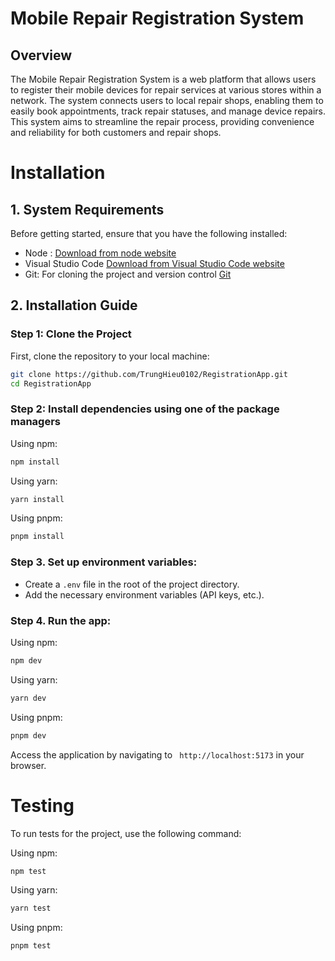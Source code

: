 # Mobile Repair Registration System
## Overview
The Mobile Repair Registration System is a web platform that allows users to register their mobile devices for repair services at various stores within a network. The system connects users to local repair shops, enabling them to easily book appointments, track repair statuses, and manage device repairs. This system aims to streamline the repair process, providing convenience and reliability for both customers and repair shops.


# Installation

## 1. System Requirements
Before getting started, ensure that you have the following installed:
- Node :  [Download from node website](https://nodejs.org/en/download/package-manager)
- Visual Studio Code [Download from Visual Studio Code website](https://code.visualstudio.com/)
- Git: For cloning the project and version control [Git](https://git-scm.com/)

## 2. Installation Guide
### Step 1: Clone the Project
First, clone the repository to your local machine:
```bash
git clone https://github.com/TrungHieu0102/RegistrationApp.git
cd RegistrationApp
```
### Step 2: Install dependencies using one of the package managers
Using npm:
```bash
npm install
```
Using yarn:
```bash
yarn install
```
Using pnpm:
```bash
pnpm install
```
### Step 3. Set up environment variables:
- Create a ```.env``` file in the root of the project directory.
- Add the necessary environment variables (API keys, etc.).
### Step 4. Run the app:
Using npm:
```bash
npm dev
```
Using yarn:
```bash
yarn dev
```
Using pnpm:
```bash
pnpm dev
```
Access the application by navigating to ``` http://localhost:5173``` in your browser.
# Testing
To run tests for the project, use the following command:

Using npm:
```bash
npm test
```
Using yarn:
```bash
yarn test
```
Using pnpm:
```bash
pnpm test
```